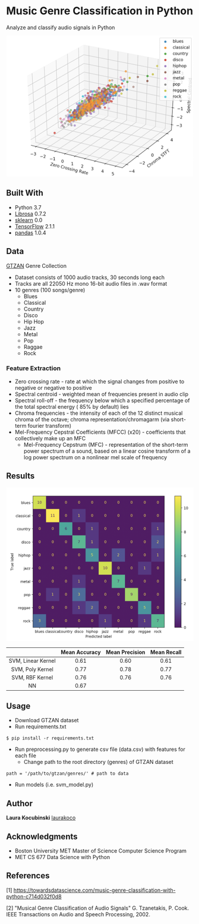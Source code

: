 # Music Genre Classification in Python

Analyze and classify audio signals in Python

<img src="images/3d_plot.png" width="600">

## Built With

* Python 3.7
* [Librosa](https://librosa.org/librosa/) 0.7.2
* [sklearn](https://scikit-learn.org/stable/) 0.0
* [TensorFlow](https://www.tensorflow.org/) 2.1.1
* [pandas](https://pandas.pydata.org/) 1.0.4

## Data

[GTZAN](http://marsyas.info/downloads/datasets.html) Genre Collection

* Dataset consists of 1000 audio tracks, 30 seconds long each
* Tracks are all 22050 Hz mono 16-bit audio files in .wav format
* 10 genres (100 songs/genre)
	* Blues
	* Classical
	* Country
	* Disco
	* Hip Hop
	* Jazz
	* Metal
	* Pop
	* Raggae
	* Rock

### Feature Extraction

* Zero crossing rate - rate at which the signal changes from positive to negative or negative to positive
* Spectral centroid - weighted mean of frequencies present in audio clip
* Spectral roll-off - the frequency below which a specified percentage of the total spectral energy ( 85% by default) lies
* Chroma frequencies - the intensity of each of the 12 distinct musical chroma of the octave; chroma representation/chromagarm (via short-term fourier transform) 
* Mel-Frequency Cepstral Coefficients (MFCC) (x20) - coefficients that collectively make up an MFC
	* Mel-Frequency Cepstrum (MFC) - representation of the short-term power spectrum of a sound, based on a linear cosine transform of a log power spectrum on a nonlinear mel scale of frequency

## Results

<img src="images/confusion_matrix_svm_poly_kernel.png" width="600">


|                    | Mean Accuracy | Mean Precision | Mean Recall |
|:------------------:|:-------------:|:--------------:|:-----------:|
| SVM, Linear Kernel |      0.61     |      0.60      |     0.61    |
|  SVM, Poly Kernel  |      0.77     |      0.78      |     0.77    |
|   SVM, RBF Kernel  |      0.76     |      0.76      |     0.76    |
|         NN         |      0.67     |                |             |


## Usage

* Download GTZAN dataset
* Run requirements.txt
```
$ pip install -r requirements.txt
```
* Run preprocessing.py to generate csv file (data.csv) with features for each file
	* Change path to the root directory (genres) of GTZAN dataset
```
path = '/path/to/gtzan/genres/' # path to data
```
* Run models (i.e. svm_model.py)


## Author

**Laura Kocubinski** [laurakoco](https://github.com/laurakoco)

## Acknowledgments

* Boston University MET Master of Science Computer Science Program
* MET CS 677 Data Science with Python

## References

[1] https://towardsdatascience.com/music-genre-classification-with-python-c714d032f0d8 

[2] "Musical Genre Classification of Audio Signals" G. Tzanetakis, P. Cook. IEEE Transactions on Audio and Speech Processing, 2002.
